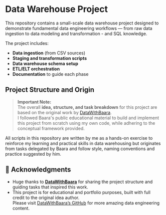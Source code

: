 
# Data Warehouse Project

This repository contains a small-scale data warehouse project designed to demonstrate fundamental data engineering workflows  — from raw data ingestion to data modeling and transformation - and SQL knowledge.

The project includes:
- **Data ingestion** (from CSV sources)
- **Staging and transformation scripts**
- **Data warehouse schema setup**
- **ETL/ELT orchestration**
- **Documentation** to guide each phase

## Project Structure and Origin

> **Important Note:**  
> The overall **idea, structure, and task breakdown** for this project are based on the original work by [DataWithBaara](https://github.com/DataWithBaara).  
> I followed Baara's public educational material to build and implement this project from scratch using my own code, while adhering to the conceptual framework provided.

All scripts in this repository are written by me as a hands-on exercise to reinforce my learning and practical skills in data warehousing but originates from tasks delegated by Baara and follow style, naming conventions and practice suggested by him.


## 🧾 Acknowledgments

- Huge thanks to **[DataWithBaara](https://github.com/DataWithBaara)** for sharing the project structure and guiding tasks that inspired this work.
- This project is for educational and portfolio purposes, built with full credit to the original idea author.  
  Please visit [DataWithBaara’s GitHub](https://github.com/DataWithBaara) for more amazing data engineering content.
